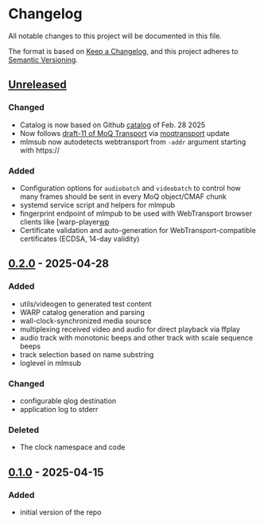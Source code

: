 # Changelog

All notable changes to this project will be documented in this file.

The format is based on [Keep a Changelog](https://keepachangelog.com/en/1.0.0/),
and this project adheres to [Semantic Versioning](https://semver.org/spec/v2.0.0.html).

## [Unreleased]

### Changed

- Catalog is now based on Github [catalog] of Feb. 28 2025
- Now follows [draft-11 of MoQ Transport][moqt-d11] via [moqtransport][moqtransport] update
- mlmsub now autodetects webtransport from `-addr` argument starting with https://

### Added

- Configuration options for `audiobatch` and `videobatch` to control how many frames should be sent in every MoQ object/CMAF chunk
- systemd service script and helpers for mlmpub
- fingerprint endpoint of mlmpub to be used with WebTransport browser clients like [warp-player[wp]
- Certificate validation and auto-generation for WebTransport-compatible certificates (ECDSA, 14-day validity)

## [0.2.0] - 2025-04-28

### Added

- utils/videogen to generated test content
- WARP catalog generation and parsing
- wall-clock-synchronized media soursce
- multiplexing received video and audio for direct playback via ffplay
- audio track with monotonic beeps and other track with scale sequence beeps
- track selection based on name substring
- loglevel in mlmsub

### Changed

- configurable qlog destination
- application log to stderr

### Deleted

- The clock namespace and code


## [0.1.0] - 2025-04-15

### Added

- initial version of the repo

[Unreleased]: https://github.com/Eyevinn/mp2ts-tools/releases/tag/v0.2.0...HEAD
[0.2.0]: https://github.com/Eyevinn/mp2ts-tools/releases/tag/v0.1.0...v0.2.0
[0.1.0]: https://github.com/Eyevinn/mp2ts-tools/releases/tag/v0.1.0

[catalog]: https://moq-wg.github.io/warp-streaming-format/draft-ietf-moq-warp.html
[moqt-d11]: https://datatracker.ietf.org/doc/draft-ietf-moq-transport/11/
[moqtransport]: https://github.com/mengelbart/moqtransport
[wp]: https://github.com/Eyevinn/warp-player
